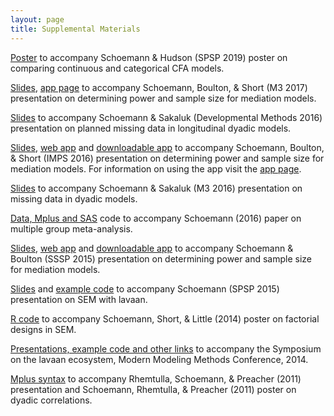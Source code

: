 ```yaml
---
layout: page
title: Supplemental Materials
---
```


[Poster](https://github.com/schoam4/Talks/raw/master/SPSP_2019_Schoemann_Hudson.pdf) to accompany Schoemann & Hudson (SPSP 2019) poster on comparing continuous and categorical CFA models.

[Slides](https://github.com/schoam4/Talks/raw/master/M3_power_2017.pdf), [app page](http://marlab.org/power_mediation/) to accompany Schoemann, Boulton, & Short (M3 2017) presentation on determining power and sample size for mediation models.

[Slides](https://github.com/schoam4/Talks/raw/master/Dyad_missing_DevMeth.pdf) to accompany Schoemann & Sakaluk (Developmental Methods 2016) presentation on planned missing data in longitudinal dyadic models.

[Slides](https://github.com/schoam4/Talks/raw/master/IMPS_2016/IMPS_power.pdf), [web app](https://schoemanna.shinyapps.io/mc_power_med/) and [downloadable app](https://github.com/schoam4/mc_power_med/archive/master.zip) to accompany Schoemann, Boulton, & Short (IMPS 2016) presentation on determining power and sample size for mediation models. For information on using the app visit the [app page](http://marlab.org/power_mediation/).

[Slides](https://github.com/schoam4/Talks/raw/master/Dyad_missing_M3.pdf) to accompany Schoemann & Sakaluk (M3 2016) presentation on missing data in dyadic models.

[Data, Mplus and SAS](https://sites.google.com/site/alexandermschoemann/Multiple_Group_MA.zip?attredirects=0&d=1) code to accompany Schoemann (2016) paper on multiple group meta-analysis.

[Slides](https://github.com/schoam4/Talks/raw/master/SSSP_mediation/SSSP_mediation.pdf), [web app](https://schoemanna.shinyapps.io/mc_power_med/) and [downloadable app](https://github.com/schoam4/Talks/blob/master/SSSP_mediation/mc_power.zip?raw=true) to accompany Schoemann & Boulton (SSSP 2015) presentation on determining power and sample size for mediation models.

[Slides](https://github.com/schoam4/Talks/blob/master/SPSP_lavaan/SPSP_lavaan.pdf?raw=true) and [example code](https://github.com/schoam4/Talks/blob/master/SPSP_lavaan/SPSP_lavaan.R) to accompany Schoemann (SPSP 2015) presentation on SEM with lavaan.

[R code](https://github.com/simsem/simsem/blob/master/Conference%20presentations/SEM_2x3interaction_APA_2014.R) to accompany Schoemann, Short, & Little (2014) poster on factorial designs in SEM.

[Presentations, example code and other links](http://simsem.org/lavaan-ecosystem-M3-2014) to accompany the Symposium on the lavaan ecosystem, Modern Modeling Methods Conference, 2014.

[Mplus syntax](http://quantpsy.org/schoemann_rhemtulla_preacher_mplus_syntax.htm) to accompany Rhemtulla, Schoemann, & Preacher (2011) presentation and Schoemann, Rhemtulla, & Preacher (2011) poster on dyadic correlations.
